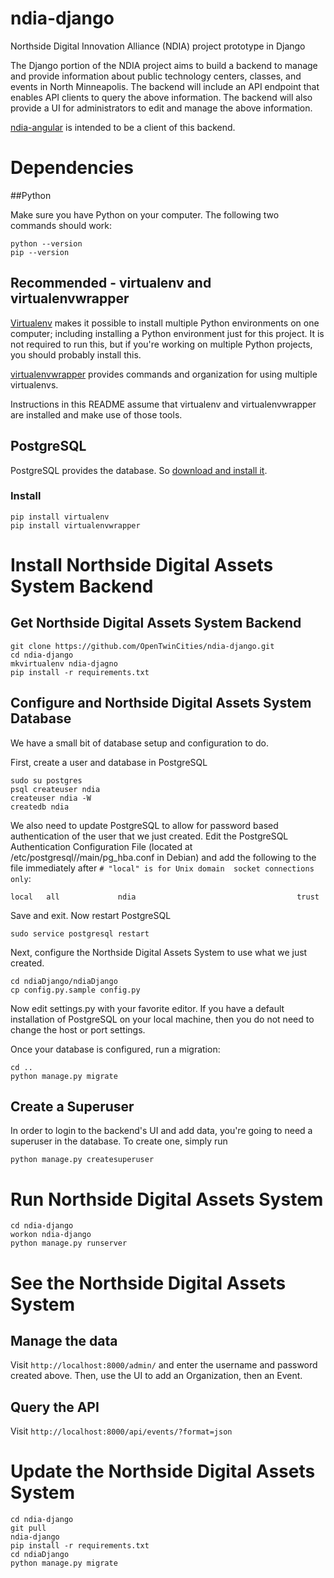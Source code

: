 ndia-django
===========

Northside Digital Innovation Alliance (NDIA) project prototype in Django

The Django portion of the NDIA project aims to build a backend to manage and
provide information about public technology centers, classes, and events in
North Minneapolis. The backend will include an API endpoint that enables API
clients to query the above information. The backend will also provide a UI for
administrators to edit and manage the above information.

[ndia-angular](https://github.com/OpenTwinCities/ndia-angular) is intended to
be a client of this backend.

Dependencies
============

##Python

Make sure you have Python on your computer. The following two commands should work:

```
python --version
pip --version
```

## Recommended - virtualenv and virtualenvwrapper

[Virtualenv](https://virtualenv.readthedocs.org/en/latest/) makes it possible 
to install multiple Python environments on one computer; including installing a 
Python environment just for this project. It is not required to run this, but
if you're working on multiple Python projects, you should probably install this.

[virtualenvwrapper](https://virtualenvwrapper.readthedocs.org/en/latest/) 
provides commands and organization for using multiple virtualenvs.

Instructions in this README assume that virtualenv and virtualenvwrapper are
installed and make use of those tools.

## PostgreSQL

PostgreSQL provides the database. So 
[download and install it](http://www.postgresql.org/download/).

### Install

```
pip install virtualenv
pip install virtualenvwrapper
```

Install Northside Digital Assets System Backend
===============================================

## Get Northside Digital Assets System Backend

```
git clone https://github.com/OpenTwinCities/ndia-django.git
cd ndia-django
mkvirtualenv ndia-djagno
pip install -r requirements.txt
```

## Configure and Northside Digital Assets System Database

We have a small bit of database setup and configuration to do.

First, create a user and database in PostgreSQL

```
sudo su postgres
psql createuser ndia
createuser ndia -W
createdb ndia
```

We also need to update PostgreSQL to allow for password based authentication of
the user that we just created. Edit the PostgreSQL Authentication Configuration
File (located at /etc/postgresql/<version>/main/pg_hba.conf in Debian) and
add the following to the file immediately after `# "local" is for Unix domain 
socket connections only`:

```
local   all             ndia                                    trust
```

Save and exit. Now restart PostgreSQL

```
sudo service postgresql restart
```

Next, configure the Northside Digital Assets System to use what we just 
created.

```
cd ndiaDjango/ndiaDjango
cp config.py.sample config.py
```

Now edit settings.py with your favorite editor. If you have a default 
installation of PostgreSQL on your local machine, then you do not need to change
the host or port settings. 

Once your database is configured, run a migration:

```
cd ..
python manage.py migrate
```

## Create a Superuser

In order to login to the backend's UI and add data, you're going to need a
superuser in the database. To create one, simply run

```
python manage.py createsuperuser
```


Run Northside Digital Assets System
===================================

```
cd ndia-django
workon ndia-django
python manage.py runserver
```


See the Northside Digital Assets System
=======================================

## Manage the data

Visit `http://localhost:8000/admin/` and enter the username and password
created above. Then, use the UI to add an Organization, then an Event.

## Query the API

Visit `http://localhost:8000/api/events/?format=json`

Update the Northside Digital Assets System
==========================================

```
cd ndia-django
git pull
ndia-django
pip install -r requirements.txt
cd ndiaDjango
python manage.py migrate
```

